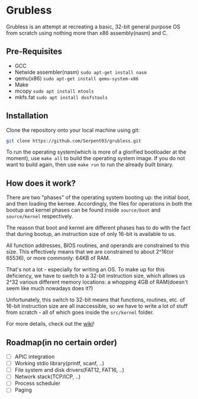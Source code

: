 # Grubless

Grubless is an attempt at recreating a basic, 32-bit general purpose OS from scratch using nothing more than x86 assembly(nasm) and C.

## Pre-Requisites

- GCC
- Netwide assembler(nasm) `sudo apt-get install nasm`
- qemu(x86) `sudo apt-get install qemu-system-x86`
- Make
- mcopy `sudo apt install mtools`
- mkfs.fat `sudo apt install dosfstools`

## Installation

Clone the repository onto your local machine using git:

```bash
git clone https://github.com/Serpent03/grubless.git
```

To run the operating system(which is more of a glorified bootloader at the moment), use `make all` to build the operating system image. If you do not want to build again, then use `make run` to run the already built binary.

## How does it work?

There are two "phases" of the operating system booting up: the initial boot, and then loading the kernee. Accordingly, the files for operations in both the bootup and kernel phases can be found inside `source/boot` and `source/kernel` respectively.

The reason that boot and kernel are different phases has to do with the fact that during bootup, an instruction size of only 16-bit is available to us.

All function addresses, BIOS routines, and operands are constrained to this size. This effectively means that we are constrained to about 2^16(or 65536), or more commonly: 64KB of RAM. 

That's not a lot - especially for writing an OS. To make up for this deficiency, we have to switch to a 32-bit instruction size, which allows us 2^32 various different memory locations: a whopping 4GB of RAM(doesn't seem like much nowadays does it?)

Unfortunately, this switch to 32-bit means that functions, routines, etc. of 16-bit instruction size are all inaccessible, so we have to write a lot of stuff from scratch - all of which goes inside the `src/kernel` folder.

For more details, check out the [wiki](https://github.com/Serpent03/Grubless/wiki)!

## Roadmap(in no certain order)

- [ ] APIC integration
- [ ] Working stdio library(printf, scanf, ..)
- [ ] File system and disk drivers(FAT12, FAT16, ..)
- [ ] Network stack(TCP/ICP, ..)
- [ ] Process scheduler
- [ ] Paging
